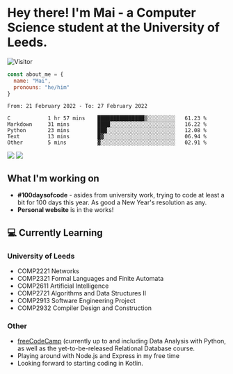 # Hey there! I'm Mai - a Computer Science student at the University of Leeds.

![Visitor](https://visitor-badge.laobi.icu/badge?page_id=mai-soup.mai-soup)

```javascript
const about_me = {
  name: "Mai",
  pronouns: "he/him"
}
```

<!--START_SECTION:waka-->

```text
From: 21 February 2022 - To: 27 February 2022

C            1 hr 57 mins    ███████████████▒░░░░░░░░░   61.23 %
Markdown     31 mins         ████░░░░░░░░░░░░░░░░░░░░░   16.22 %
Python       23 mins         ███░░░░░░░░░░░░░░░░░░░░░░   12.08 %
Text         13 mins         █▓░░░░░░░░░░░░░░░░░░░░░░░   06.94 %
Other        5 mins          ▓░░░░░░░░░░░░░░░░░░░░░░░░   02.91 %
```

<!--END_SECTION:waka-->
<img src="https://github-readme-stats.vercel.app/api?username=mai-soup&show_icons=true&theme=gruvbox" />
<img src="https://github-readme-stats.vercel.app/api/top-langs/?username=mai-soup&langs_count=8&layout=compact&theme=gruvbox" />

## What I'm working on

* __#100daysofcode__ - asides from university work, trying to code at least a bit for 100 days this year. As good a New Year's resolution as any.
* __Personal website__ is in the works!

## 💻 Currently Learning

### University of Leeds
* COMP2221 Networks
* COMP2321 Formal Languages and Finite Automata
* COMP2611 Artificial Intelligence
* COMP2721 Algorithms and Data Structures II
* COMP2913 Software Engineering Project
* COMP2932 Compiler Design and Construction

### Other
* [freeCodeCamp](https://www.freecodecamp.org/) (currently up to and including Data Analysis with Python, as well as the yet-to-be-released Relational Database course.
* Playing around with Node.js and Express in my free time
* Looking forward to starting coding in Kotlin.
